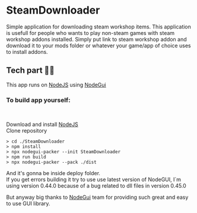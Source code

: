 # SteamDownloader
Simple application for downloading steam workshop items. This application is usefull for people who wants to play non-steam games with steam workshop addons installed. Simply put link to steam workshop addon and download it to your mods folder or whatever your game/app of choice uses to install addons.
## Tech part 👨‍💻
This app runs on [NodeJS](https://nodejs.org/) using [NodeGui](https://docs.nodegui.org/)
<br/>
### To build app yourself:
<br/>

Download and install [NodeJS](https://nodejs.org/)
<br/>
Clone repository
```
> cd ./SteamDownloader
> npm install
> npx nodegui-packer --init SteamDownloader
> npm run build
> npx nodegui-packer --pack ./dist
```
And it's gonna be inside deploy folder. <br/>
If you get errors building it try to use use latest version of NodeGUI, I`m using version 0.44.0 because of a bug related to dll files in version 0.45.0
<br/>

But anyway big thanks to [NodeGui](https://docs.nodegui.org/) team for providing such great and easy to use GUI library.
